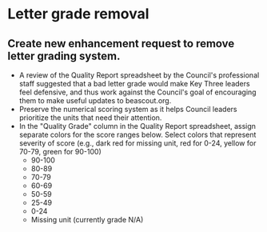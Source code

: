 # Letter grade removal

## Create new enhancement request to remove letter grading system.
- A review of the Quality Report spreadsheet by the Council's professional staff suggested that a bad letter grade would make Key Three leaders feel defensive, and thus work against the Council's goal of encouraging them to make useful updates to beascout.org.
- Preserve the numerical scoring system as it helps Council leaders prioritize the units that need their attention.
- In the "Quality Grade" column in the Quality Report spreadsheet, assign separate colors for the score ranges below. Select colors that represent severity of score (e.g., dark red for missing unit, red for 0-24, yellow for 70-79, green for 90-100)
  - 90-100
  - 80-89
  - 70-79
  - 60-69
  - 50-59
  - 25-49
  - 0-24
  - Missing unit (currently grade N/A)